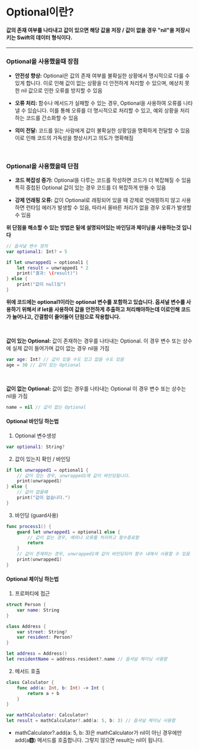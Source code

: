 # Optional이란?
#### 값의 존재 여부를 나타내고 값이 있으면 해당 값을 저장 / 값이 없을 경우 "nil"을 저장시키는 Swift의 데이터 형식이다.
---

### Optional을 사용했을때 장점
-  **안전성 향상:** Optional은 값의 존재 여부를 불확실한 상황에서 명시적으로 다룰 수 있게 합니다. 이로 인해 값이 없는 상황을 더 안전하게 처리할 수 있으며, 예상치 못한 nil 값으로 인한 오류를 방지할 수 있음

- **오류 처리:** 함수나 메서드가 실패할 수 있는 경우, Optional을 사용하여 오류를 나타낼 수 있습니다. 이를 통해 오류를 더 명시적으로 처리할 수 있고, 예외 상황을 처리하는 코드를 간소화할 수 있음

- **의미 전달:** 코드를 읽는 사람에게 값이 불확실한 상황임을 명확하게 전달할 수 있음 이로 인해 코드의 가독성을 향상시키고 의도가 명확해짐
<br>

### Optional을 사용했을때 단점
- **코드 복잡성 증가:** Optional을 다루는 코드를 작성하면 코드가 더 복잡해질 수 있움 특히 중첩된 Optional 값이 있는 경우 코드를 더 복잡하게 만들 수 있음

- **강제 언래핑 오류:** 값이 Optional로 래핑되어 있을 때 강제로 언래핑하지 않고 사용하면 런타임 에러가 발생할 수 있음, 따라서 올바른 처리가 없을 경우 오류가 발생할 수 있음

**위 단점을 해소할 수 있는 방법은 밑에 설명되어있는 바인딩과 체이닝을 사용하는것 입니다**


```swift
// 옵셔널 변수 정의
var optional1: Int? = 5

if let unwrapped1 = optional1 {
    let result = unwrapped1 * 2
    print("결과: \(result)")
} else {
    print("값이 null임")
}
```
**위에 코드에는 optional1이라는 optional 변수를 포함하고 있습니다. 옵셔널 변수를 사용하기 위해서 if let을 사용하여 값을 안전하게 추출하고 처리해야하는데 이로인해 코드가 늘어나고, 간결함이 줄어들어 단점으로 작용합니다.**

<br>

**값이 있는 Optional:** 값이 존재하는 경우를 나타내는 Optional. 이 경우 변수 또는 상수에 실제 값이 들어가며 값이 없는 경우 nil을 가짐

```swift 
var age: Int? // 값이 있을 수도 있고 없을 수도 있음
age = 30 // 값이 있는 Optional
```

<br>

**값이 없는 Optional:** 값이 없는 경우를 나타내는 Optional
이 경우 변수 또는 상수는 nil을 가짐

```swift
name = nil // 값이 없는 Optional
```

#### Optional 바인딩 하는법
1. Optional 변수생성

```swift
var optional1: String?
```

2. 값이 있는지 확인 / 바인딩
```swift
if let unwrapped1 = optional1 {
    // 값이 있는 경우, unwrapped1에 값이 바인딩됩니다.
    print(unwrapped1)
} else {
    // 값이 없을떄
    print("값이 없습니다.")
}
```
3. 바인딩 (guard사용)
```swift
func process1() {
    guard let unwrapped1 = optional1 else {
        // 값이 없는 경우, 예외나 오류를 처리하고 함수종료함
        return
    }
    // 값이 존재하는 경우, unwrapped1에 값이 바인딩되어 함수 내에서 사용할 수 있음
    print(unwrapped1)
}
```
#### Optional 체이닝 하는법

1. 프로퍼티에 접근

```swift
struct Person {
    var name: String
}

class Address {
    var street: String?
    var resident: Person?
}

let address = Address()
let residentName = address.resident?.name // 옵셔널 체이닝 사용함
```

2. 메서드 호출

```swift
class Calculator {
    func add(a: Int, b: Int) -> Int {
        return a + b
    }
}

var mathCalculator: Calculator?
let result = mathCalculator?.add(a: 5, b: 3) // 옵셔널 체이닝 사용함
```
- mathCalculator?.add(a: 5, b: 3)은 mathCalculator가 nil이 아닌 경우에만 add(a:b:) 메서드를 호출합니다. 그렇지 않으면 result는 nil이 됩니다.
